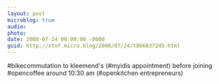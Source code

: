 ```yaml
---
layout: post
microblog: true
audio: 
photo: 
date: 2008-07-24 00:00:00 -0000
guid: http://xtof.micro.blog/2008/07/24/t866837245.html
---
```

#bikecommutation to kleemend's (#myidis appointment) before joining #opencoffee around 10:30 am (#openkitchen entrepreneurs)
